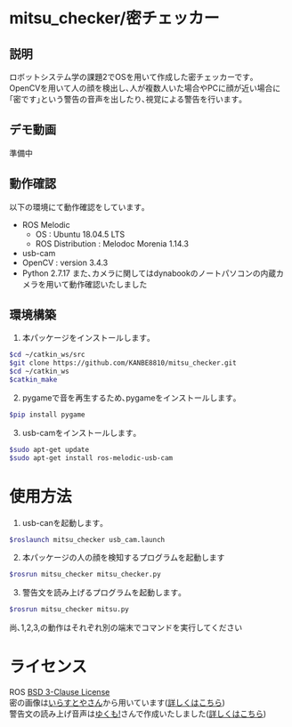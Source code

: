 # mitsu_checker/密チェッカー
## 説明
ロボットシステム学の課題2でOSを用いて作成した密チェッカーです｡<br>
OpenCVを用いて人の顔を検出し､人が複数人いた場合やPCに顔が近い場合に｢密です｣という警告の音声を出したり､視覚による警告を行います｡
## デモ動画
準備中
## 動作確認
以下の環境にて動作確認をしています｡
* ROS Melodic
  * OS : Ubuntu 18.04.5 LTS
  * ROS Distribution : Melodoc Morenia 1.14.3
* usb-cam
* OpenCV : version 3.4.3
* Python 2.7.17
また､カメラに関してはdynabookのノートパソコンの内蔵カメラを用いて動作確認いたしました
## 環境構築
1. 本パッケージをインストールします｡
```sh
$cd ~/catkin_ws/src  
$git clone https://github.com/KANBE8810/mitsu_checker.git  
$cd ~/catkin_ws
$catkin_make
```
2. pygameで音を再生するため､pygameをインストールします｡
```sh
$pip install pygame
```
3. usb-camをインストールします｡
```sh
$sudo apt-get update
$sudo apt-get install ros-melodic-usb-cam
```

# 使用方法
1. usb-canを起動します｡
```sh
$roslaunch mitsu_checker usb_cam.launch 
```
2. 本パッケージの人の顔を検知するプログラムを起動します
```sh
$rosrun mitsu_checker mitsu_checker.py
```
3. 警告文を読み上げるプログラムを起動します｡
```sh
$rosrun mitsu_checker mitsu.py
```
尚､1,2,3,の動作はそれぞれ別の端末でコマンドを実行してください

# ライセンス
ROS [BSD 3-Clause License](https://github.com/KANBE8810/mitsu_checker/blob/master/LICENSE)<br>
密の画像は[いらすとやさん](https://www.irasutoya.com/)から用いています([詳しくはこちら](https://www.irasutoya.com/p/terms.html))<br>
警告文の読み上げ音声は[ゆくも!](https://www.yukumo.net/#/)さんで作成いたしました([詳しくはこちら](https://www.yukumo.net/#/about))
